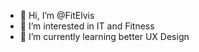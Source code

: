 - 👋 Hi, I’m @FitElvis
- 👀 I’m interested in IT and Fitness
- 🌱 I’m currently learning better UX Design
